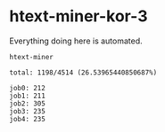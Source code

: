 # htext-miner-kor-3

Everything doing here is automated.

```
htext-miner

total: 1198/4514 (26.53965440850687%)

job0: 212
job1: 211
job2: 305
job3: 235
job4: 235
```